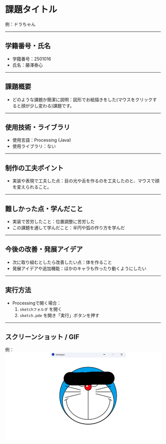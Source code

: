 # 課題タイトル
例：ドラちゃん

---

## 学籍番号・氏名
- 学籍番号：2501016
- 氏名：藤澤泰心

---

## 課題概要
- どのような課題か簡潔に説明：図形でお絵描きをした(マウスをクリックすると顔が少し変わる)課題です。
 

---

## 使用技術・ライブラリ
- 使用言語：Processing (Java)
- 使用ライブラリ：ない

---

## 制作の工夫ポイント
- 実装や表現で工夫した点：目の光や舌を作るのを工夫したのと、マウスで顔を変えられること。

---

## 難しかった点・学んだこと
- 実装で苦労したこと：位置調整に苦労した
- この課題を通して学んだこと：半円や弧の作り方を学んだ


---

## 今後の改善・発展アイデア
- 次に取り組むとしたら改善したい点：体を作ること
- 発展アイデアや追加機能：ほかのキャラも作ったり動くようにしたい

---

## 実行方法
- Processingで開く場合：
  1. `sketchフォルダ` を開く
  2. `sketch.pde` を開き「実行」ボタンを押す
---

## スクリーンショット / GIF
例：![作品のスクショ](dora.gif)
